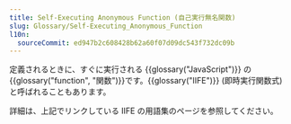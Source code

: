 ```yaml
---
title: Self-Executing Anonymous Function (自己実行無名関数)
slug: Glossary/Self-Executing_Anonymous_Function
l10n: 
  sourceCommit: ed947b2c608428b62a60f07d09dc543f732dc09b
---
```


定義されるときに、すぐに実行される {{glossary("JavaScript")}} の{{glossary("function", "関数")}}です。{{glossary("IIFE")}} (即時実行関数式) と呼ばれることもあります。

詳細は、上記でリンクしている IIFE の用語集のページを参照してください。
